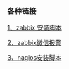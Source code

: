 ### 各种链接 
[1、zabbix 安装脚本](https://github.com/X-Mars/Quick-Installation-ZABBIX)

[2、zabbix微信报警](https://github.com/X-Mars/Zabbix-Alert-WeChat)

[3、nagios安装脚本](https://github.com/X-Mars/Quick-Installation-NAGIO)

